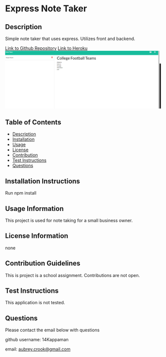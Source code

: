 # Express Note Taker 

## Description

Simple note taker that uses express. Utilizes front and backend. 

[Link to Github Repository](https://github.com/14Kappaman/Express-Note-Taker)
[Link to Heroku](https://evening-waters-88964.herokuapp.com/)
![Screenshot of Application](/Screenshot.png)

## Table of Contents

- [Description](#description)
- [Installation](#installation-instructions)
- [Usage](#usage-information)
- [License](#license-information)
- [Contribution](#contribution-guidelines)
- [Test Instructions](#test-instructions)
- [Questions](#questions)


## Installation Instructions

Run npm install

## Usage Information

This project is used for note taking for a small business owner. 

## License Information

none

## Contribution Guidelines

This is project is a school assignment. Contributions are not open.

## Test Instructions

This application is not tested.

## Questions 

Please contact the email below with questions

github username: 14Kappaman

email: aubrey.crook@gmail.com